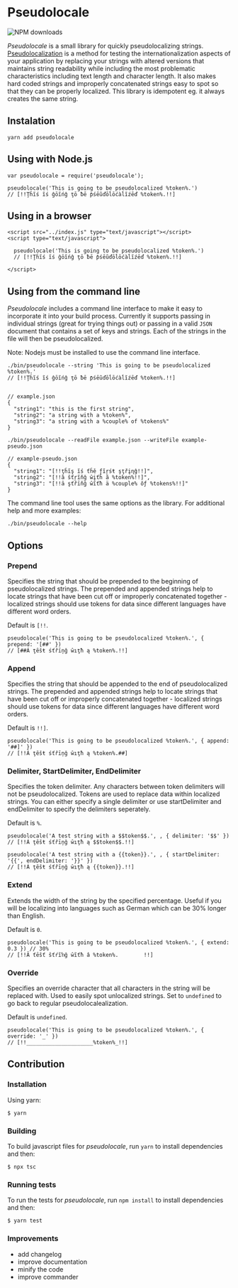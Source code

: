 # Pseudolocale

![NPM downloads](https://img.shields.io/npm/dm/pseudolocale.svg?link=https://www.npmjs.com/package/pseudolocale&link=https://www.npmjs.com/package/pseudolocale)

_Pseudolocale_ is a small library for quickly pseudolocalizing strings. [Pseudolocalization](http://en.wikipedia.org/wiki/Pseudolocalealization) is a method for testing the internationalization aspects of your application by replacing your strings with altered versions that maintains string readability while including the most problematic characteristics including text length and character length. It also makes hard coded strings and improperly concatenated strings easy to spot so that they can be properly localized. This library is idempotent eg. it always creates the same string.

## Instalation

    yarn add pseudolocale

## Using with Node.js

    var pseudolocale = require('pseudolocale');

    pseudolocale('This is going to be pseudolocalized %token%.')
    // [!!Ţĥĩś ĩś ĝōĩńĝ ţō ƀē ƥśēũďōĺōćàĺĩźēď %token%.!!]

## Using in a browser

    <script src="../index.js" type="text/javascript"></script>
    <script type="text/javascript">

      pseudolocale('This is going to be pseudolocalized %token%.')
      // [!!Ţĥĩś ĩś ĝōĩńĝ ţō ƀē ƥśēũďōĺōćàĺĩźēď %token%.!!]

    </script>

## Using from the command line

_Pseudolocale_ includes a command line interface to make it easy to incorporate it into your build process. Currently it supports passing in individual strings (great for trying things out) or passing in a valid `JSON` document that contains a set of keys and strings. Each of the strings in the file will then be pseudolocalized.

Note: Nodejs must be installed to use the command line interface.

    ./bin/pseudolocale --string 'This is going to be pseudolocalized %token%.'
    // [!!Ţĥĩś ĩś ĝōĩńĝ ţō ƀē ƥśēũďōĺōćàĺĩźēď %token%.!!]


    // example.json
    {
      "string1": "this is the first string",
      "string2": "a string with a %token%",
      "string3": "a string with a %couple% of %tokens%"
    }

    ./bin/pseudolocale --readFile example.json --writeFile example-pseudo.json

    // example-pseudo.json
    {
      "string1": "[!!ţĥĩş ĭś ťĥě ƒĩŗśŧ şţřįƞĝ!!]",
      "string2": "[!!ȁ ŝťŗĩňğ ŵįťĥ ã %token%!!]",
      "string3": "[!!ȃ şťřīňğ ŵĩťħ ä %couple% ŏƒ %tokens%!!]"
    }

The command line tool uses the same options as the library. For additional help and more examples:

    ./bin/pseudolocale --help

## Options

### Prepend

Specifies the string that should be prepended to the beginning of pseudolocalized strings. The prepended and appended strings help to locate strings that have been cut off or improperly concatenated together - localized strings should use tokens for data since different languages have different word orders.

Default is `[!!`.

    pseudolocale('This is going to be pseudolocalized %token%.', { prepend: '[##' })
    // [##Á ţȇšŧ śťřīņğ ŵıţħ ą %token%.!!]

### Append

Specifies the string that should be appended to the end of pseudolocalized strings. The prepended and appended strings help to locate strings that have been cut off or improperly concatenated together - localized strings should use tokens for data since different languages have different word orders.

Default is `!!]`.

    pseudolocale('This is going to be pseudolocalized %token%.', { append: '##]' })
    // [!!Á ţȇšŧ śťřīņğ ŵıţħ ą %token%.##]

### Delimiter, StartDelimiter, EndDelimiter

Specifies the token delimiter. Any characters between token delimiters will not be pseudolocalized. Tokens are used to replace data within localized strings. You can either specify a single delimiter or use startDelimiter and endDelimiter to specify the delimiters seperately.

Default is `%`.

    pseudolocale('A test string with a $$token$$.', , { delimiter: '$$' })
    // [!!Á ţȇšŧ śťřīņğ ŵıţħ ą $$token$$.!!]

    pseudolocale('A test string with a {{token}}.', , { startDelimiter: '{{', endDelimiter: '}}' })
    // [!!Á ţȇšŧ śťřīņğ ŵıţħ ą {{token}}.!!]

### Extend

Extends the width of the string by the specified percentage. Useful if you will be localizing into languages such as German which can be 30% longer than English.

Default is `0`.

    pseudolocale('This is going to be pseudolocalized %token%.', { extend: 0.3 }) // 30%
    // [!!Ȃ ťēšť ŝťŕĩŉğ ŵĩťħ â %token%.        !!]


### Override

Specifies an override character that all characters in the string will be replaced with. Used to easily spot unlocalized strings. Set to `undefined` to go back to regular pseudolocalealization.

Default is `undefined`.

    pseudolocale('This is going to be pseudolocalized %token%.', { override: '_' })
    // [!!_____________________%token%_!!]

## Contribution

### Installation
Using yarn:

    $ yarn

### Building

To build javascript files for _pseudolocale_, run `yarn` to install dependencies and then:

    $ npx tsc

### Running tests

To run the tests for _pseudolocale_, run `npm install` to install dependencies and then:

    $ yarn test

### Improvements

- add changelog
- improve documentation
- minify the code
- improve commander
